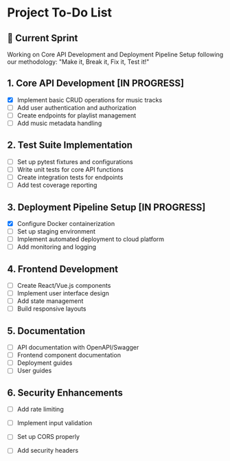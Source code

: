 # Project To-Do List

## 🚀 Current Sprint

Working on Core API Development and Deployment Pipeline Setup following our methodology:
"Make it, Break it, Fix it, Test it!"

## 1. Core API Development [IN PROGRESS]
- [x] Implement basic CRUD operations for music tracks
- [ ] Add user authentication and authorization
- [ ] Create endpoints for playlist management
- [ ] Add music metadata handling

## 2. Test Suite Implementation
- [ ] Set up pytest fixtures and configurations
- [ ] Write unit tests for core API functions
- [ ] Create integration tests for endpoints
- [ ] Add test coverage reporting

## 3. Deployment Pipeline Setup [IN PROGRESS]
- [x] Configure Docker containerization
- [ ] Set up staging environment
- [ ] Implement automated deployment to cloud platform
- [ ] Add monitoring and logging

## 4. Frontend Development
- [ ] Create React/Vue.js components
- [ ] Implement user interface design
- [ ] Add state management
- [ ] Build responsive layouts

## 5. Documentation
- [ ] API documentation with OpenAPI/Swagger
- [ ] Frontend component documentation
- [ ] Deployment guides
- [ ] User guides

## 6. Security Enhancements
- [ ] Add rate limiting
- [ ] Implement input validation
- [ ] Set up CORS properly
- [ ] Add security headers

